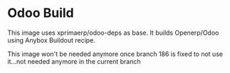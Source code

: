 Odoo Build
============
This image uses xprimaerp/odoo-deps as base. It builds Openerp/Odoo using Anybox Buildout recipe.

This image won't be needed anymore once branch 186 is fixed to not use it...not needed anymore in the current branch

